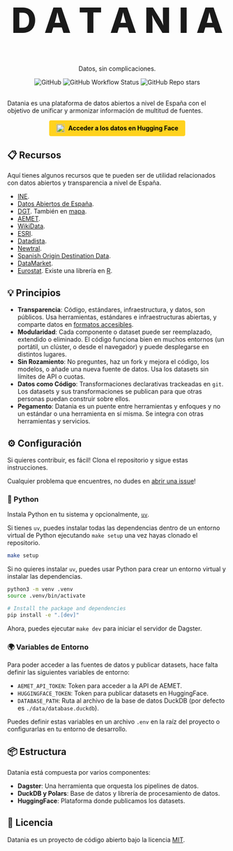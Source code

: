 <!-- markdownlint-disable MD033 MD041-->

<p align="center">
  <h1 style="font-size:80px; font-weight: 800;" align="center">D A T A N I A</h1>
  <p align="center">Datos, sin complicaciones.</a> </p>
</p>

<div align="center">
  <img alt="GitHub" src="https://img.shields.io/github/license/davidgasquez/datania?style=flat-square">
  <img alt="GitHub Workflow Status" src="https://img.shields.io/github/actions/workflow/status/davidgasquez/datania/ci.yml?style=flat-square">
  <img alt="GitHub Repo stars" src="https://img.shields.io/github/stars/davidgasquez/datania?style=flat-square">
</div>

<br>

Datania es una plataforma de datos abiertos a nivel de España con el objetivo de unificar y armonizar información de multitud de fuentes.

<p style="text-align: center;">
    <a href="https://huggingface.co/datania"
        style="display: inline-flex; align-items: center; background-color: #FFD21E; color: #000; padding: 8px 16px; border-radius: 4px; text-decoration: none; font-weight: bold;">
        <img src="https://huggingface.co/front/assets/huggingface_logo-noborder.svg" alt="Hugging Face Logo"
            style="height: 20px; margin-right: 8px;">
        Acceder a los datos en Hugging Face
    </a>
</p>

## 📋 Recursos

Aquí tienes algunos recursos que te pueden ser de utilidad relacionados con datos abiertos y transparencia a nivel de España.

- [INE](https://www.ine.es/).
- [Datos Abiertos de España](https://datos.gob.es/).
- [DGT](https://nap.dgt.es/dataset). También en [mapa](https://infocar.dgt.es/etraffic/).
- [AEMET](https://opendata.aemet.es/centrodedescargas/inicio).
- [WikiData](https://www.wikidata.org/).
- [ESRI](https://opendata.esri.es/search?collection=Dataset).
- [Datadista](https://www.datadista.com/).
- [Newtral](https://transparentia.newtral.es/buscador).
- [Spanish Origin Destination Data](https://github.com/rOpenSpain/spanishoddata).
- [DataMarket](https://github.com/Data-Market).
- [Eurostat](https://ec.europa.eu/eurostat/data/database). Existe una librería en [R](https://github.com/rOpenGov/eurostat).

## 💡 Principios

- **Transparencia**: Código, estándares, infraestructura, y datos, son públicos. Usa herramientas, estándares e infraestructuras abiertas, y comparte datos en [formatos accesibles](https://voltrondata.com/codex/a-new-frontier).
- **Modularidad**: Cada componente o dataset puede ser reemplazado, extendido o eliminado. El código funciona bien en muchos entornos (un portátil, un clúster, o desde el navegador) y puede desplegarse en distintos lugares.
- **Sin Rozamiento**: No preguntes, haz un fork y mejora el código, los modelos, o añade una nueva fuente de datos. Usa los datasets sin límites de API o cuotas.
- **Datos como Código**: Transformaciones declarativas trackeadas en `git`. Los datasets y sus transformaciones se publican para que otras personas puedan construir sobre ellos.
- **Pegamento**: Datania es un puente entre herramientas y enfoques y no un estándar o una herramienta en sí misma. Se integra con otras herramientas y servicios.

## ⚙️ Configuración

Si quieres contribuir, es fácil! Clona el repositorio y sigue estas instrucciones.

Cualquier problema que encuentres, no dudes en [abrir una issue](https://github.com/davidgasquez/datania/issues/new)!

### 🐍 Python

Instala Python en tu sistema y opcionalmente, [`uv`](https://github.com/astral-sh/uv).

Si tienes `uv`, puedes instalar todas las dependencias dentro de un entorno virtual de Python ejecutando `make setup` una vez hayas clonado el repositorio.

```bash
make setup
```

Si no quieres instalar `uv`, puedes usar Python para crear un entorno virtual y instalar las dependencias.

```bash
python3 -m venv .venv
source .venv/bin/activate

# Install the package and dependencies
pip install -e ".[dev]"
```

Ahora, puedes ejecutar `make dev` para iniciar el servidor de Dagster.

### 🌍 Variables de Entorno

Para poder acceder a las fuentes de datos y publicar datasets, hace falta definir las siguientes variables de entorno:

- `AEMET_API_TOKEN`: Token para acceder a la API de AEMET.
- `HUGGINGFACE_TOKEN`: Token para publicar datasets en HuggingFace.
- `DATABASE_PATH`: Ruta al archivo de la base de datos DuckDB (por defecto es `./data/database.duckdb`).

Puedes definir estas variables en un archivo `.env` en la raíz del proyecto o configurarlas en tu entorno de desarrollo.

## 📦 Estructura

Datania está compuesta por varios componentes:

- **Dagster**: Una herramienta que orquesta los pipelines de datos.
- **DuckDB y Polars**: Base de datos y librería de procesamiento de datos.
- **HuggingFace**: Plataforma donde publicamos los datasets.

## 📄 Licencia

Datania es un proyecto de código abierto bajo la licencia [MIT](LICENSE).
